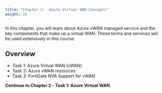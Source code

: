 ```yaml
---
title: "Chapter 2:  Azure Virtual WAN Concepts" 
weight: 20
---
```



In this chapter, you will learn about Azure vWAN managed service and the key components that make up a virtual WAN.  These terms and services will be used extensively in this course.

## Overview

- Task 1: Azure Virtual WAN (vWAN)
- Task 2: Azure vWAN resources
- Task 3: FortiGate NVA Support for vWAN

**Continue to Chapter 2 - Task 1: Azure Virtual WAN**
